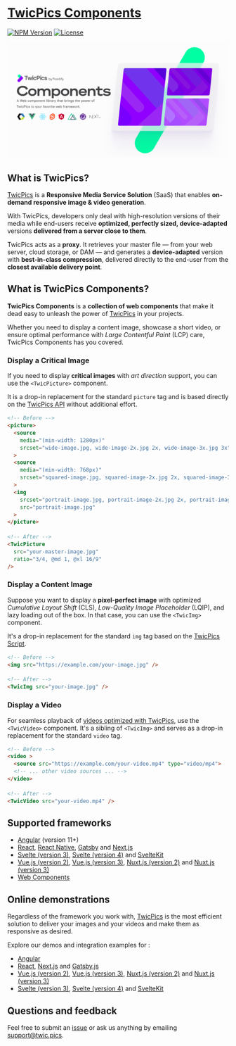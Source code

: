 
# [TwicPics Components](https://www.npmjs.com/package/@twicpics/components)

[![NPM Version][npm-image]][npm-url]
[![License][license-image]][license-url]

![TwicPics Components](https://raw.githubusercontent.com/twicpics/components/0.26.0/documentation/resources/components-cover.png)



## What is TwicPics?

[TwicPics](https://www.twicpics.com/?utm_source=github&utm_medium=organic&utm_campaign=components) is a **Responsive Media Service Solution** (SaaS) that enables **on-demand responsive image & video generation**.

With TwicPics, developers only deal with high-resolution versions of their media while end-users receive **optimized, perfectly sized, device-adapted** versions **delivered from a server close to them**.

TwicPics acts as a **proxy**. It retrieves your master file — from your web server, cloud storage, or DAM — and generates a **device-adapted** version with **best-in-class compression**, delivered directly to the end-user from the **closest available delivery point**.


## What is TwicPics Components?

**TwicPics Components** is a **collection of web components** that make it dead easy to unleash the power of [TwicPics](https://www.twicpics.com/?utm_source=github&utm_medium=organic&utm_campaign=components) in your projects.

Whether you need to display a content image, showcase a short video, or ensure optimal performance with _Large Contentful Paint_ (LCP) care, TwicPics Components has you covered.

### Display a Critical Image

If you need to display **critical images** with _art direction_ support, you can use the `<TwicPicture>` component.

It is a drop-in replacement for the standard `picture` tag and is based directly on the [TwicPics API](https://www.twicpics.com/docs/guides/writing-api-requests?utm_source=github&utm_medium=organic&utm_campaign=components) without additional effort.


```html
<!-- Before -->
<picture>
  <source
    media="(min-width: 1280px)"
    srcset="wide-image.jpg, wide-image-2x.jpg 2x, wide-image-3x.jpg 3x"
  >
  <source
    media="(min-width: 768px)"
    srcset="squared-image.jpg, squared-image-2x.jpg 2x, squared-image-3x.jpg 3x"
  >
  <img
    srcset="portrait-image.jpg, portrait-image-2x.jpg 2x, portrait-image-3x.jpg 3x"
    src="portrait-image.jpg"
  >
</picture>

<!-- After -->
<TwicPicture
  src="your-master-image.jpg"
  ratio="3/4, @md 1, @xl 16/9"
/>
```

### Display a Content Image

Suppose you want to display a **pixel-perfect image** with optimized _Cumulative Layout Shift_ (CLS), _Low-Quality Image Placeholder_ (LQIP), and lazy loading out of the box. In that case, you can use the `<TwicImg>` component.

It's a drop-in replacement for the standard `img` tag based on the [TwicPics Script](https://www.twicpics.com/docs/essentials/script?utm_source=github&utm_medium=organic&utm_campaign=components).

```html
<!-- Before -->
<img src="https://example.com/your-image.jpg" />

<!-- After -->
<TwicImg src="your-image.jpg" />
```

### Display a Video

For seamless playback of [videos optimized with TwicPics](https://www.twicpics.com/docs/topics/video-optimization?utm_source=github&utm_medium=organic&utm_campaign=components), use the `<TwicVideo>` component. It's a sibling of `<TwicImg>` and serves as a drop-in replacement for the standard `video` tag.


```html
<!-- Before -->
<video >
  <source src="https://example.com/your-video.mp4" type="video/mp4">
  <!-- ... other video sources ... -->
</video>

<!-- After -->
<TwicVideo src="your-video.mp4" />
```


## Supported frameworks

- [Angular](https://github.com/TwicPics/components/blob/0.26.0/documentation/angular.md) (version 11+)
- [React](https://github.com/TwicPics/components/blob/0.26.0/documentation/react.md), [React Native](https://github.com/TwicPics/components/blob/0.26.0/documentation/react-native.md), [Gatsby](https://github.com/TwicPics/components/blob/0.26.0/documentation/gatsby.md) and [Next.js](https://github.com/TwicPics/components/blob/0.26.0/documentation/next.md)
- [Svelte (version 3)](https://github.com/TwicPics/components/blob/0.26.0/documentation/svelte3.md), [Svelte (version 4)](https://github.com/TwicPics/components/blob/0.26.0/documentation/svelte4.md) and [SvelteKit](https://github.com/TwicPics/components/blob/0.26.0/documentation/svelteKit.md)
- [Vue.js (version 2)](https://github.com/TwicPics/components/blob/0.26.0/documentation/vue2.md), [Vue.js (version 3)](https://github.com/TwicPics/components/blob/0.26.0/documentation/vue3.md), [Nuxt.js (version 2)](https://github.com/TwicPics/components/blob/0.26.0/documentation/nuxt2.md) and [Nuxt.js (version 3)](https://github.com/TwicPics/components/blob/0.26.0/documentation/nuxt3.md)
- [Web Components](https://github.com/TwicPics/components/blob/0.26.0/documentation/webComponents.md)

## Online demonstrations

Regardless of the framework you work with, [TwicPics](https://www.twicpics.com/?utm_source=github&utm_medium=organic&utm_campaign=components) is the most efficient solution to deliver your images and your videos and make them as responsive as desired.

Explore our demos and integration examples for :

- [Angular](https://twicpics-angular-demo.netlify.app/?utm_source=github&utm_campaign=components&utm_medium=organic)
- [React](https://twicpics-react-demo.netlify.app/?utm_source=github&utm_campaign=components&utm_medium=organic), [Next.js](https://twicpics-next-demo.netlify.app/?utm_source=github&utm_campaign=components&utm_medium=organic) and [Gatsby.js](https://twicpics-gatsby-demo.netlify.app/?utm_source=github&utm_campaign=components&utm_medium=organic)
- [Vue.js (version 2)](https://twicpics-vue2-demo.netlify.app/?utm_source=github&utm_campaign=components&utm_medium=organic), [Vue.js (version 3)](https://twicpics-vue3-demo.netlify.app/?utm_source=github&utm_campaign=components&utm_medium=organic), [Nuxt.js (version 2)](https://twicpics-nuxt2-demo.netlify.app/?utm_source=github&utm_campaign=components&utm_medium=organic) and [Nuxt.js (version 3)](https://twicpics-nuxt3-demo.netlify.app/?utm_source=github&utm_campaign=components&utm_medium=organic)
- [Svelte (version 3)](https://twicpics-svelte3-demo.netlify.app/?utm_source=github&utm_campaign=components&utm_medium=organic), [Svelte (version 4)](https://twicpics-svelte4-demo.netlify.app/?utm_source=github&utm_campaign=components&utm_medium=organic) and [SvelteKit](https://twicpics-sveltekit-demo.netlify.app/?utm_source=github&utm_campaign=components&utm_medium=organic)


## Questions and feedback

Feel free to submit an [issue](https://github.com/TwicPics/components/issues) or ask us anything by emailing [support@twic.pics](mailto:support@twic.pics).


[license-image]: https://img.shields.io/npm/l/@twicpics/components.svg?style=flat-square
[license-url]: https://raw.githubusercontent.com/twicpics/components/master/LICENSE
[npm-image]: https://img.shields.io/badge/npm-v0.26.0-orange.svg?style=flat-square
[npm-url]: https://npmjs.org/package/@twicpics/components/v/0.26.0